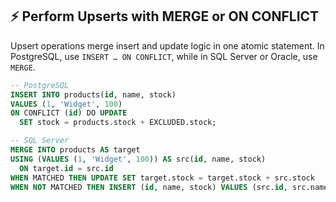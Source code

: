 ## ⚡ Perform Upserts with MERGE or ON CONFLICT
Upsert operations merge insert and update logic in one atomic statement. In PostgreSQL, use `INSERT … ON CONFLICT`, while in SQL Server or Oracle, use `MERGE`.

```sql
-- PostgreSQL
INSERT INTO products(id, name, stock)
VALUES (1, 'Widget', 100)
ON CONFLICT (id) DO UPDATE
  SET stock = products.stock + EXCLUDED.stock;
```

```sql
-- SQL Server
MERGE INTO products AS target
USING (VALUES (1, 'Widget', 100)) AS src(id, name, stock)
  ON target.id = src.id
WHEN MATCHED THEN UPDATE SET target.stock = target.stock + src.stock
WHEN NOT MATCHED THEN INSERT (id, name, stock) VALUES (src.id, src.name, src.stock);
```